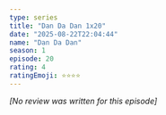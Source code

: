 ```yaml
---
type: series
title: "Dan Da Dan 1x20"
date: "2025-08-22T22:04:44"
name: "Dan Da Dan"
season: 1
episode: 20
rating: 4
ratingEmoji: ⭐️⭐️⭐️⭐️
---
```


*[No review was written for this episode]*
